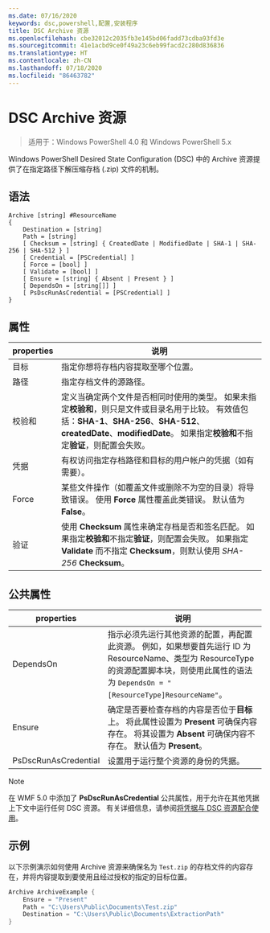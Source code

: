 ```yaml
---
ms.date: 07/16/2020
keywords: dsc,powershell,配置,安装程序
title: DSC Archive 资源
ms.openlocfilehash: cbe32012c2035fb3e145bd06fadd73cdba93fd3e
ms.sourcegitcommit: 41e1acbd9ce0f49a23c6eb99facd2c280d836836
ms.translationtype: HT
ms.contentlocale: zh-CN
ms.lasthandoff: 07/18/2020
ms.locfileid: "86463782"
---
```

# <a name="dsc-archive-resource"></a>DSC Archive 资源

> 适用于：Windows PowerShell 4.0 和 Windows PowerShell 5.x

Windows PowerShell Desired State Configuration (DSC) 中的 Archive 资源提供了在指定路径下解压缩存档 (.zip) 文件的机制。

## <a name="syntax"></a>语法

```Syntax
Archive [string] #ResourceName
{
    Destination = [string]
    Path = [string]
    [ Checksum = [string] { CreatedDate | ModifiedDate | SHA-1 | SHA-256 | SHA-512 } ]
    [ Credential = [PSCredential] ]
    [ Force = [bool] ]
    [ Validate = [bool] ]
    [ Ensure = [string] { Absent | Present } ]
    [ DependsOn = [string[]] ]
    [ PsDscRunAsCredential = [PSCredential] ]
}
```

## <a name="properties"></a>属性

|properties |说明 |
|---|---|
| 目标 | 指定你想将存档内容提取至哪个位置。 |
| 路径 | 指定存档文件的源路径。 |
| 校验和 | 定义当确定两个文件是否相同时使用的类型。 如果未指定**校验和**，则只是文件或目录名用于比较。 有效值包括：**SHA-1**、**SHA-256**、**SHA-512**、**createdDate**、**modifiedDate**。 如果指定**校验和**不指定**验证**，则配置会失败。 |
| 凭据 | 有权访问指定存档路径和目标的用户帐户的凭据（如有需要）。 |
| Force | 某些文件操作（如覆盖文件或删除不为空的目录）将导致错误。 使用 **Force** 属性覆盖此类错误。 默认值为 **False**。 |
| 验证| 使用 **Checksum** 属性来确定存档是否和签名匹配。 如果指定**校验和**不指定**验证**，则配置会失败。 如果指定 **Validate** 而不指定 **Checksum**，则默认使用 _SHA-256_ **Checksum**。 |

## <a name="common-properties"></a>公共属性

|properties |说明 |
|---|---|
|DependsOn |指示必须先运行其他资源的配置，再配置此资源。 例如，如果想要首先运行 ID 为 ResourceName、类型为 ResourceType 的资源配置脚本块，则使用此属性的语法为 `DependsOn = "[ResourceType]ResourceName"`。 |
|Ensure |确定是否要检查存档的内容是否位于**目标**上。 将此属性设置为 **Present** 可确保内容存在。 将其设置为 **Absent** 可确保内容不存在。 默认值为 **Present**。 |
|PsDscRunAsCredential |设置用于运行整个资源的身份的凭据。 |

> [!NOTE]
> 在 WMF 5.0 中添加了 **PsDscRunAsCredential** 公共属性，用于允许在其他凭据上下文中运行任何 DSC 资源。 有关详细信息，请参阅[将凭据与 DSC 资源配合使用](../../../configurations/runasuser.md)。

## <a name="example"></a>示例

以下示例演示如何使用 Archive 资源来确保名为 `Test.zip` 的存档文件的内容存在，并将内容提取到要使用且经过授权的指定的目标位置。

```powershell
Archive ArchiveExample {
    Ensure = "Present"
    Path = "C:\Users\Public\Documents\Test.zip"
    Destination = "C:\Users\Public\Documents\ExtractionPath"
}
```
